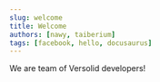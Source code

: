 ```yaml
---
slug: welcome
title: Welcome
authors: [nawy, taiberium]
tags: [facebook, hello, docusaurus]
---
```


We are team of Versolid developers!